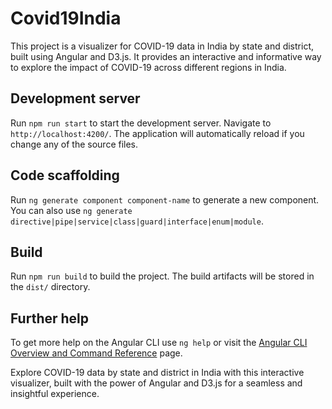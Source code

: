 # Covid19India

This project is a visualizer for COVID-19 data in India by state and district, built using Angular and D3.js. It provides an interactive and informative way to explore the impact of COVID-19 across different regions in India.

## Development server

Run `npm run start` to start the development server. Navigate to `http://localhost:4200/`. The application will automatically reload if you change any of the source files.

## Code scaffolding

Run `ng generate component component-name` to generate a new component. You can also use `ng generate directive|pipe|service|class|guard|interface|enum|module`.

## Build

Run `npm run build` to build the project. The build artifacts will be stored in the `dist/` directory.

## Further help

To get more help on the Angular CLI use `ng help` or visit the [Angular CLI Overview and Command Reference](https://angular.dev/tools/cli) page.

Explore COVID-19 data by state and district in India with this interactive visualizer, built with the power of Angular and D3.js for a seamless and insightful experience.

